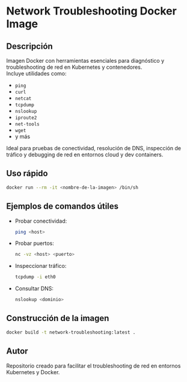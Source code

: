 # Network Troubleshooting Docker Image

## Descripción

Imagen Docker con herramientas esenciales para diagnóstico y troubleshooting de red en Kubernetes y contenedores.  
Incluye utilidades como:

- `ping`
- `curl`
- `netcat`
- `tcpdump`
- `nslookup`
- `iproute2`
- `net-tools`
- `wget`
- y más

Ideal para pruebas de conectividad, resolución de DNS, inspección de tráfico y debugging de red en entornos cloud y dev containers.

## Uso rápido

```bash
docker run --rm -it <nombre-de-la-imagen> /bin/sh
```

## Ejemplos de comandos útiles

- Probar conectividad:
  ```sh
  ping <host>
  ```
- Probar puertos:
  ```sh
  nc -vz <host> <puerto>
  ```
- Inspeccionar tráfico:
  ```sh
  tcpdump -i eth0
  ```
- Consultar DNS:
  ```sh
  nslookup <dominio>
  ```

## Construcción de la imagen

```bash
docker build -t network-troubleshooting:latest .
```

## Autor

Repositorio creado para facilitar el troubleshooting de red en entornos Kubernetes y Docker.

